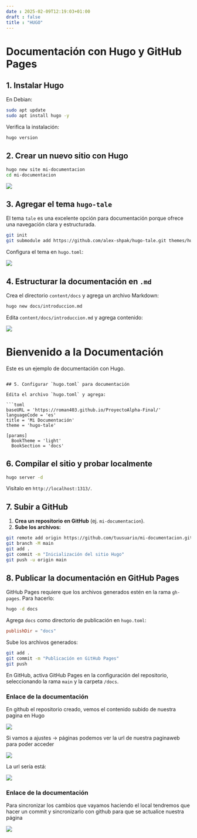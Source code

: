 ```yaml
---
date : 2025-02-09T12:19:03+01:00
draft : false
title : "HUGO"
---
```


# Documentación con Hugo y GitHub Pages

## 1. Instalar Hugo

En Debian:

```bash
sudo apt update
sudo apt install hugo -y
```

Verifica la instalación:

```bash
hugo version
```

## 2. Crear un nuevo sitio con Hugo

```bash
hugo new site mi-documentacion
cd mi-documentacion
```

![](https://roman403.github.io/ProyectoAlpha-Final/temahugo.png)

## 3. Agregar el tema `hugo-tale`

El tema `tale` es una excelente opción para documentación porque ofrece una navegación clara y estructurada.

```bash
git init
git submodule add https://github.com/alex-shpak/hugo-tale.git themes/hugo-tale
```

Configura el tema en `hugo.toml`:

![](https://roman403.github.io/ProyectoAlpha-Final/temahugo2.png)


## 4. Estructurar la documentación en `.md`

Crea el directorio `content/docs` y agrega un archivo Markdown:

```bash
hugo new docs/introduccion.md
```

Edita `content/docs/introduccion.md` y agrega contenido:

![](https://roman403.github.io/ProyectoAlpha-Final/contenidohugo.png)


# Bienvenido a la Documentación

Este es un ejemplo de documentación con Hugo.
```

## 5. Configurar `hugo.toml` para documentación

Edita el archivo `hugo.toml` y agrega:

```toml
baseURL = 'https://roman403.github.io/ProyectoAlpha-Final/'
languageCode = 'es'
title = 'Mi Documentación'
theme = 'hugo-tale'

[params]
  BookTheme = 'light'
  BookSection = 'docs'
```

## 6. Compilar el sitio y probar localmente

```bash
hugo server -d
```

Visítalo en `http://localhost:1313/`.

## 7. Subir a GitHub

1. **Crea un repositorio en GitHub** (ej. `mi-documentacion`).
2. **Sube los archivos:**

```bash
git remote add origin https://github.com/tuusuario/mi-documentacion.git
git branch -M main
git add .
git commit -m "Inicialización del sitio Hugo"
git push -u origin main
```

## 8. Publicar la documentación en GitHub Pages

GitHub Pages requiere que los archivos generados estén en la rama `gh-pages`. Para hacerlo:

```bash
hugo -d docs
```

Agrega `docs` como directorio de publicación en `hugo.toml`:

```toml
publishDir = "docs"
```

Sube los archivos generados:

```bash
git add .
git commit -m "Publicación en GitHub Pages"
git push
```

En GitHub, activa GitHub Pages en la configuración del repositorio, seleccionando la rama `main` y la carpeta `/docs`.

### Enlace de la documentación

En github el repositorio creado, vemos el contenido subido de nuestra pagina en Hugo

![](https://roman403.github.io/ProyectoAlpha-Final/gihub.png)

Si vamos a ajustes -> páginas podemos ver la url de nuestra paginaweb para poder acceder 

![](https://roman403.github.io/ProyectoAlpha-Final/gihub2.png)

La url sería está:

![](https://roman403.github.io/ProyectoAlpha-Final/urlgihub.png)


### Enlace de la documentación

Para sincronizar los cambios que vayamos haciendo el local tendremos que hacer un commit y sincronizarlo con github para que se actualice nuestra página


![](https://roman403.github.io/ProyectoAlpha-Final/commit.png)